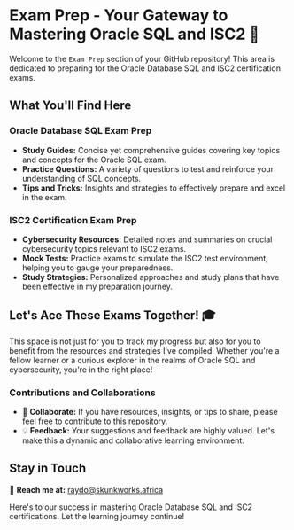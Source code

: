 # Exam Prep - Your Gateway to Mastering Oracle SQL and ISC2 🚀

Welcome to the `Exam Prep` section of your GitHub repository! This area is dedicated to preparing for the Oracle Database SQL and ISC2 certification exams.

## What You'll Find Here

### Oracle Database SQL Exam Prep

- **Study Guides:** Concise yet comprehensive guides covering key topics and concepts for the Oracle SQL exam.
- **Practice Questions:** A variety of questions to test and reinforce your understanding of SQL concepts.
- **Tips and Tricks:** Insights and strategies to effectively prepare and excel in the exam.

### ISC2 Certification Exam Prep

- **Cybersecurity Resources:** Detailed notes and summaries on crucial cybersecurity topics relevant to ISC2 exams.
- **Mock Tests:** Practice exams to simulate the ISC2 test environment, helping you to gauge your preparedness.
- **Study Strategies:** Personalized approaches and study plans that have been effective in my preparation journey.

## Let's Ace These Exams Together! 🎓

This space is not just for you to track my progress but also for you to benefit from the resources and strategies I've compiled. Whether you're a fellow learner or a curious explorer in the realms of Oracle SQL and cybersecurity, you're in the right place!

### Contributions and Collaborations

- 🤝 **Collaborate:** If you have resources, insights, or tips to share, please feel free to contribute to this repository.
- 💡 **Feedback:** Your suggestions and feedback are highly valued. Let's make this a dynamic and collaborative learning environment.

## Stay in Touch

📧 **Reach me at:** [raydo@skunkworks.africa](mailto:raydo@skunkworks.africa)

Here's to our success in mastering Oracle Database SQL and ISC2 certifications. Let the learning journey continue!

